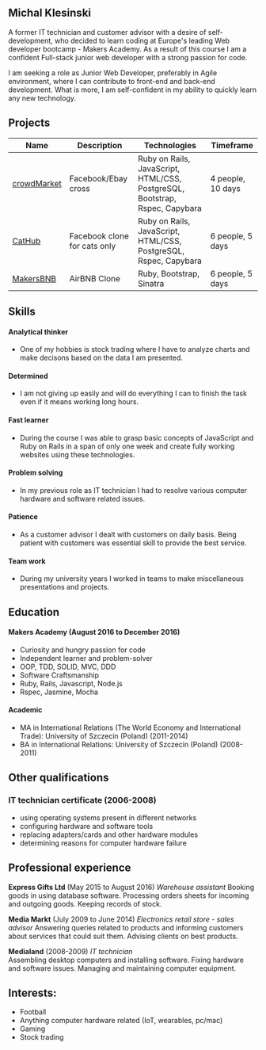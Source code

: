## Michal Klesinski

A former IT technician and customer advisor with a desire of self-development, who decided to learn coding at Europe's leading Web developer bootcamp - Makers Academy. As a result of this course I am a confident Full-stack junior web developer with a strong passion for code. 

I am seeking a role as Junior Web Developer, preferably in Agile environment, where I can contribute to front-end and back-end development. What is more, I am self-confident in my ability to quickly learn any new technology. 

## Projects

| Name | Description | Technologies | Timeframe |
| --- | --- | --- | --- |
| [crowdMarket](https://github.com/michkles/crowd_market) | Facebook/Ebay cross | Ruby on Rails, JavaScript, HTML/CSS, PostgreSQL, Bootstrap, Rspec, Capybara | 4 people, 10 days |  
| [CatHub](https://github.com/michkles/CatHub) | Facebook clone for cats only | Ruby on Rails, JavaScript, HTML/CSS, PostgreSQL, Rspec, Capybara | 6 people, 5 days |
| [MakersBNB](https://github.com/michkles/makersbnb) | AirBNB Clone | Ruby, Bootstrap, Sinatra | 6 people, 5 days |


## Skills

#### Analytical thinker

- One of my hobbies is stock trading where I have to analyze charts and make decisons based on the data I am presented.

#### Determined

- I am not giving up easily and will do everything I can to finish the task even if it means working long hours.

#### Fast learner

- During the course I was able to grasp basic concepts of JavaScript and Ruby on Rails in a span of only one week and create fully working websites using these technologies. 

#### Problem solving

- In my previous role as IT technician I had to resolve various computer hardware and software related issues.

#### Patience

- As a customer advisor I dealt with customers on daily basis. Being patient with customers was essential skill to provide the best service.

#### Team work

- During my university years I worked in teams to make miscellaneous presentations and projects. 

## Education

#### Makers Academy (August 2016 to December 2016)

- Curiosity and hungry passion for code
- Independent learner and problem-solver
- OOP, TDD, SOLID, MVC, DDD
- Software Craftsmanship
- Ruby, Rails, Javascript, Node.js
- Rspec, Jasmine, Mocha


#### Academic

- MA in International Relations (The World Economy and International Trade): University of Szczecin (Poland) (2011-2014)
- BA in International Relations: University of Szczecin (Poland) (2008-2011)

## Other qualifications

### IT technician certificate (2006-2008)
- using operating systems present in different networks
- configuring hardware and software tools
- replacing adapters/cards and other hardware modules
- determining reasons for computer hardware failure

## Professional experience

**Express Gifts Ltd** (May 2015 to August 2016)
*Warehouse assistant*
Booking goods in using database software. Processing orders sheets for incoming and outgoing goods. Keeping records of stock.

**Media Markt** (July 2009 to June 2014)
*Electronics retail store - sales advisor*
Answering queries related to products and informing customers about services that could suit them. Advising clients on best products.

**Medialand** (2008-2009)
*IT technician*  
Assembling desktop computers and installing software. Fixing hardware and software issues. Managing and maintaining computer equipment.

## Interests:

- Football
- Anything computer hardware related (IoT, wearables, pc/mac)
- Gaming
- Stock trading


